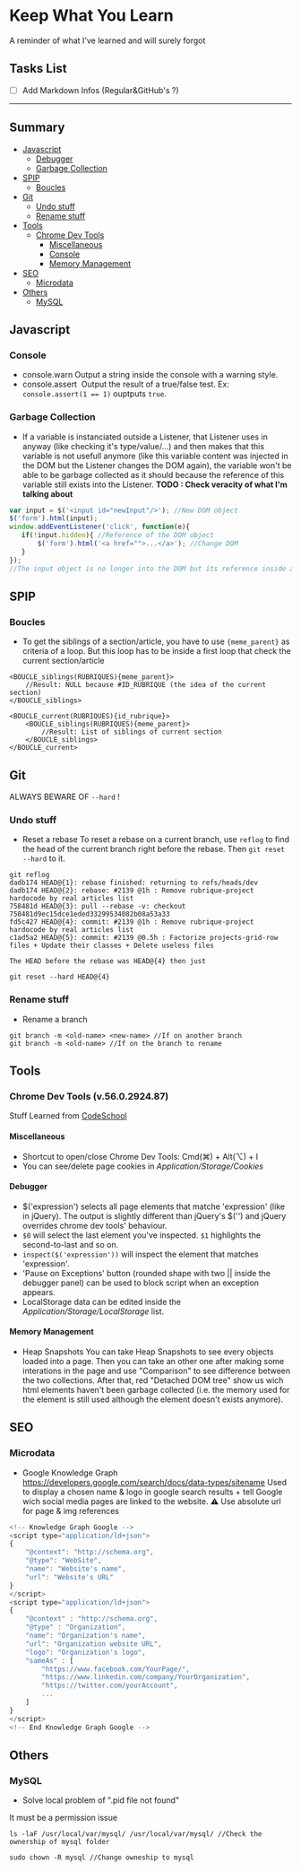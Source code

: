 # Keep What You Learn
A reminder of what I've learned and will surely forgot

## Tasks List
- [ ] Add Markdown Infos (Regular&GitHub's ?)

----------------

## Summary
* [Javascript](#javascript)
  * [Debugger](#javascript-debugger)
  * [Garbage Collection](#javascript-garbage-collection)
* [SPIP](#spip)
  * [Boucles](#spip-boucles)
* [Git](#git)
	* [Undo stuff](#git-reset)
	* [Rename stuff](#git-rename)
* [Tools](#tools)
  * [Chrome Dev Tools](#chrome-dev-tool)
    * [Miscellaneous](#chrome-dev-tool-miscellaneous)
    * [Console](#chrome-dev-tool-console)
    * [Memory Management](#chrome-dev-tool-memory)
* [SEO](#seo)
	* [Microdata](#seo-microdata)
* [Others](#others)
	* [MySQL](#others-mysql)


<a id="javascript"></a>
## Javascript

<a id="javascript-console"></a>
### Console
  - console.warn
  Output a string inside the console with a warning style.
  - console.assert
  Output the result of a true/false test. Ex: `console.assert(1 == 1)` ouptputs `true`.
  
<a id="javascript-garbage-collection"></a>
### Garbage Collection
 - If a variable is instanciated outside a Listener, that Listener uses in anyway (like checking it's type/value/...) and then makes that this variable is not usefull anymore (like this variable content was injected in the DOM but the Listener changes the DOM again), the variable won't be able to be garbage collected as it should because the reference of this variable still exists into the Listener.
 **TODO : Check veracity of what I'm talking about**

 ```javascript
 var input = $('<input id="newInput"/>'); //New DOM object
 $('form').html(input);
 window.addEventListener('click', function(e){
 	if(!input.hidden){ //Reference of the DOM object
		$('form').html('<a href="">...</a>'); //Change DOM
	}
 });
//The input object is no longer into the DOM but its reference inside a listener attached to the window make it enable to be garbage collected

 ```
 
<a id="spip"></a>
## SPIP

<a id="spip-boucles"></a>
### Boucles
- To get the siblings of a section/article, you have to use `{meme_parent}` as criteria of a loop. But this loop has to be inside a first loop that check the current section/article
```spip
<BOUCLE_siblings(RUBRIQUES){meme_parent}>
	//Result: NULL because #ID_RUBRIQUE (the idea of the current section)
</BOUCLE_siblings>

<BOUCLE_current(RUBRIQUES){id_rubrique}>
	<BOUCLE_siblings(RUBRIQUES){meme_parent}>
		//Result: List of siblings of current section
	</BOUCLE_siblings>
</BOUCLE_current>
```
<a id="git"></a>
## Git

ALWAYS BEWARE OF `--hard` !

<a id="git-reset"></a>
### Undo stuff
- Reset a rebase
To reset a rebase on a current branch, use `reflog` to find the head of the current branch right before the rebase. Then `git reset --hard` to it.

```
git reflog
dadb174 HEAD@{1}: rebase finished: returning to refs/heads/dev
dadb174 HEAD@{2}: rebase: #2139 @1h : Remove rubrique-project hardocode by real articles list
758481d HEAD@{3}: pull --rebase -v: checkout 758481d9ec15dce1eded33299534082b08a53a33
fd5c427 HEAD@{4}: commit: #2139 @1h : Remove rubrique-project hardocode by real articles list
c1ad5a2 HEAD@{5}: commit: #2139 @0.5h : Factorize projects-grid-row files + Update their classes + Delete useless files

The HEAD before the rebase was HEAD@{4} then just

git reset --hard HEAD@{4}
```
<a id="git-rename"></a>
### Rename stuff
- Rename a branch
```
git branch -m <old-name> <new-name> //If on another branch
git branch -m <old-name> //If on the branch to rename
```
<a id="tools"></a>
## Tools

<a id="chrome-dev-tool"></a>
### Chrome Dev Tools (v.56.0.2924.87)
Stuff Learned from [CodeSchool](http://discover-devtools.codeschool.com)

<a id="chrome-dev-tool-miscellaneous"></a>
#### Miscellaneous
- Shortcut to open/close Chrome Dev Tools: Cmd(⌘) + Alt(⌥) + I
- You can see/delete page cookies in *Application/Storage/Cookies*

<a id="chrome-dev-tool-debugger"></a>
#### Debugger
- $('expression') selects all page elements that matche 'expression' (like in jQuery). The output is slightly different than jQuery's $('') and jQuery overrides chrome dev tools' behaviour.
- `$0` will select the last element you've inspected. `$1` highlights the second-to-last and so on.
- `inspect($('expression'))` will inspect the element that matches 'expression'. 
- 'Pause on Exceptions' button (rounded shape with two || inside the debugger panel) can be used to block script when an exception appears.
- LocalStorage data can be edited inside the *Application/Storage/LocalStorage* list.

<a id="chrome-dev-tool-memory"></a>
#### Memory Management
- Heap Snapshots
 You can take Heap Snapshots to see every objects loaded into a page. Then you can take an other one after making some interations in the page and use "Comparison" to see difference between the two collections.
 After that, red "Detached DOM tree" show us wich html elements haven't been garbage collected (i.e. the memory used for the element is still used although the element doesn't exists anymore).
 
 <a href="seo"></a>
 ## SEO

<a href="seo-microdata"></a>
### Microdata
- Google Knowledge Graph https://developers.google.com/search/docs/data-types/sitename
Used to display a chosen name & logo in google search results + tell Google wich social media pages are linked to the website.
:warning: Use absolute url for page & img references

```javascript
<!-- Knowledge Graph Google -->
<script type="application/ld+json">
{
	"@context": "http://schema.org",
	"@type": "WebSite",
	"name": "Website's name",
	"url": "Website's URL"
}
</script>
<script type="application/ld+json">
{ 
	"@context" : "http://schema.org",
	"@type" : "Organization",
	"name": "Organization's name",
	"url": "Organization website URL",
	"logo": "Organization's logo",
	"sameAs" : [ 
		"https://www.facebook.com/YourPage/",
		"https://www.linkedin.com/company/YourOrganization",
		"https://twitter.com/yourAccount",
		...
	] 
}
</script>
<!-- End Knowledge Graph Google -->

```
<a id="others"></a>
## Others
<a id="others-mysql"></a>
### MySQL
* Solve local problem of ".pid file not found"

It must be a permission issue
```
ls -laF /usr/local/var/mysql/ /usr/local/var/mysql/ //Check the ownership of mysql folder

sudo chown -R mysql //Change owneship to mysql
```
